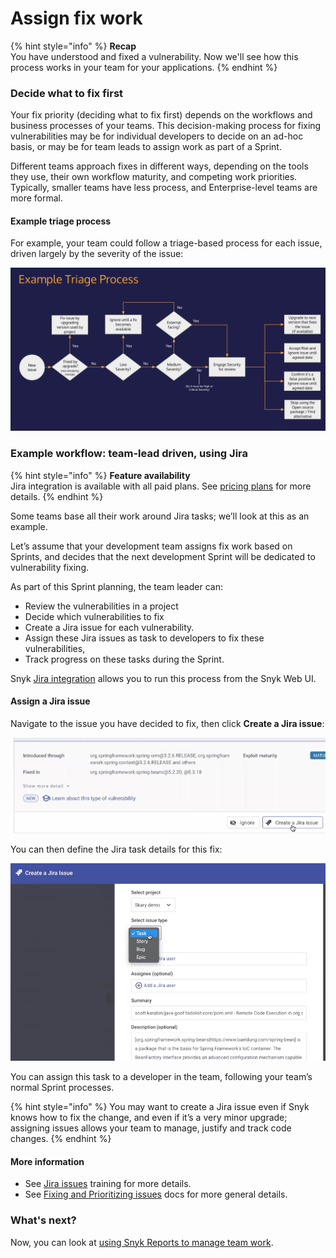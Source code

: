 # Assign fix work

{% hint style="info" %}
**Recap**\
You have understood and fixed a vulnerability. Now we'll see how this process works in your team for your applications.
{% endhint %}

### Decide what to fix first

Your fix priority (deciding what to fix first) depends on the workflows and business processes of your teams. This decision-making process for fixing vulnerabilities may be for individual developers to decide on an ad-hoc basis, or may be for team leads to assign work as part of a Sprint.&#x20;

Different teams approach fixes in different ways, depending on the tools they use, their own workflow maturity, and competing work priorities. Typically, smaller teams have less process, and Enterprise-level teams are more formal.

#### Example triage process

For example, your team could follow a triage-based process for each issue, driven largely by the severity of the issue:

![](<../../.gitbook/assets/image (334).png>)

### Example workflow: team-lead driven, using Jira

{% hint style="info" %}
**Feature availability**\
Jira integration is available with all paid plans. See [pricing plans](https://snyk.io/plans/) for more details.
{% endhint %}

Some teams base all their work around Jira tasks; we’ll look at this as an example.

Let’s assume that your development team assigns fix work based on Sprints, and decides that the next development Sprint will be dedicated to vulnerability fixing.

As part of this Sprint planning, the team leader can:

* Review the vulnerabilities in a project
* Decide which vulnerabilities to fix
* Create a Jira issue for each vulnerability.&#x20;
* Assign these Jira issues as task to developers to fix these vulnerabilities,&#x20;
* Track progress on these tasks during the Sprint.

Snyk [Jira integration](https://docs.snyk.io/integrations/notifications-ticketing-system-integrations/jira) allows you to run this process from the Snyk Web UI.

#### Assign a Jira issue

Navigate to the issue you have decided to fix, then click **Create a Jira issue**:

![](<../../.gitbook/assets/image (68) (4).png>)

You can then define the Jira task details for this fix:

![](<../../.gitbook/assets/image (387).png>)

You can assign this task to a developer in the team, following your team’s normal Sprint processes.

{% hint style="info" %}
You may want to create a Jira issue even if Snyk knows how to fix the change, and even if it’s a very minor upgrade; assigning issues allows your team to manage, justify and track code changes.
{% endhint %}

#### More information

* See [Jira issues](https://training.snyk.io/learn/course/introduction-to-the-snyk-ui/issue-fix-options/open-source-fix-advice?page=2) training for more details.
* See [Fixing and Prioritizing issues](https://docs.snyk.io/features/fixing-and-prioritizing-issues) docs for more general details.

### What's next?

Now, you can look at [using Snyk Reports to manage team work](manage-team-work-using-reports.md).
